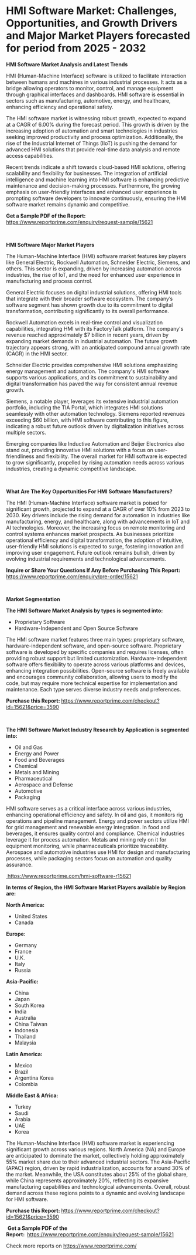 <p><h1>HMI Software Market: Challenges, Opportunities, and Growth Drivers and Major Market Players forecasted for period from 2025 - 2032</h1></p><p><strong>HMI Software Market Analysis and Latest Trends</strong></p>
<p><p>HMI (Human-Machine Interface) software is utilized to facilitate interaction between humans and machines in various industrial processes. It acts as a bridge allowing operators to monitor, control, and manage equipment through graphical interfaces and dashboards. HMI software is essential in sectors such as manufacturing, automotive, energy, and healthcare, enhancing efficiency and operational safety.</p><p>The HMI software market is witnessing robust growth, expected to expand at a CAGR of 6.00% during the forecast period. This growth is driven by the increasing adoption of automation and smart technologies in industries seeking improved productivity and process optimization. Additionally, the rise of the Industrial Internet of Things (IIoT) is pushing the demand for advanced HMI solutions that provide real-time data analysis and remote access capabilities.</p><p>Recent trends indicate a shift towards cloud-based HMI solutions, offering scalability and flexibility for businesses. The integration of artificial intelligence and machine learning into HMI software is enhancing predictive maintenance and decision-making processes. Furthermore, the growing emphasis on user-friendly interfaces and enhanced user experience is prompting software developers to innovate continuously, ensuring the HMI software market remains dynamic and competitive.</p></p>
<p><strong>Get a Sample PDF of the Report:&nbsp;</strong> <a href="https://www.reportprime.com/enquiry/request-sample/15621?utm_campaign=3077&utm_medium=2&utm_source=Github&utm_content=ia&utm_term=20032025&utm_id=hmi-software">https://www.reportprime.com/enquiry/request-sample/15621</a></p>
<p>&nbsp;</p>
<p><strong>HMI Software Major Market Players</strong></p>
<p><p>The Human-Machine Interface (HMI) software market features key players like General Electric, Rockwell Automation, Schneider Electric, Siemens, and others. This sector is expanding, driven by increasing automation across industries, the rise of IoT, and the need for enhanced user experience in manufacturing and process control.</p><p>General Electric focuses on digital industrial solutions, offering HMI tools that integrate with their broader software ecosystem. The company’s software segment has shown growth due to its commitment to digital transformation, contributing significantly to its overall performance.</p><p>Rockwell Automation excels in real-time control and visualization capabilities, integrating HMI with its FactoryTalk platform. The company's revenue reached approximately $7 billion in recent years, driven by expanding market demands in industrial automation. The future growth trajectory appears strong, with an anticipated compound annual growth rate (CAGR) in the HMI sector.</p><p>Schneider Electric provides comprehensive HMI solutions emphasizing energy management and automation. The company's HMI software supports various applications, and its commitment to sustainability and digital transformation has paved the way for consistent annual revenue growth.</p><p>Siemens, a notable player, leverages its extensive industrial automation portfolio, including the TIA Portal, which integrates HMI solutions seamlessly with other automation technology. Siemens reported revenues exceeding $60 billion, with HMI software contributing to this figure, indicating a robust future outlook driven by digitalization initiatives across multiple sectors.</p><p>Emerging companies like Inductive Automation and Beijer Electronics also stand out, providing innovative HMI solutions with a focus on user-friendliness and flexibility. The overall market for HMI software is expected to grow significantly, propelled by rising automation needs across various industries, creating a dynamic competitive landscape.</p></p>
<p>&nbsp;</p>
<p><strong>What Are The Key Opportunities For HMI Software Manufacturers?</strong></p>
<p><p>The HMI (Human-Machine Interface) software market is poised for significant growth, projected to expand at a CAGR of over 10% from 2023 to 2030. Key drivers include the rising demand for automation in industries like manufacturing, energy, and healthcare, along with advancements in IoT and AI technologies. Moreover, the increasing focus on remote monitoring and control systems enhances market prospects. As businesses prioritize operational efficiency and digital transformation, the adoption of intuitive, user-friendly HMI solutions is expected to surge, fostering innovation and improving user engagement. Future outlook remains bullish, driven by evolving industrial requirements and technological advancements.</p></p>
<p><strong>Inquire or Share Your Questions If Any Before Purchasing This Report:</strong> <a href="https://www.reportprime.com/enquiry/pre-order/15621?utm_campaign=3077&utm_medium=2&utm_source=Github&utm_content=ia&utm_term=20032025&utm_id=hmi-software">https://www.reportprime.com/enquiry/pre-order/15621</a></p>
<p>&nbsp;</p>
<p><strong>Market Segmentation</strong></p>
<p><strong>The HMI Software Market Analysis by types is segmented into:</strong></p>
<p><ul><li>Proprietary Software</li><li>Hardware-Independent and Open Source Software</li></ul></p>
<p><p>The HMI software market features three main types: proprietary software, hardware-independent software, and open-source software. Proprietary software is developed by specific companies and requires licenses, often providing robust support but limited customization. Hardware-independent software offers flexibility to operate across various platforms and devices, enhancing integration possibilities. Open-source software is freely available and encourages community collaboration, allowing users to modify the code, but may require more technical expertise for implementation and maintenance. Each type serves diverse industry needs and preferences.</p></p>
<p><strong>Purchase this Report:&nbsp;</strong><a href="https://www.reportprime.com/checkout?id=15621&price=3590&utm_campaign=3077&utm_medium=2&utm_source=Github&utm_content=ia&utm_term=20032025&utm_id=hmi-software">https://www.reportprime.com/checkout?id=15621&price=3590</a></p>
<p>&nbsp;</p>
<p><strong>The HMI Software Market Industry Research by Application is segmented into:</strong></p>
<p><ul><li>Oil and Gas</li><li>Energy and Power</li><li>Food and Beverages</li><li>Chemical</li><li>Metals and Mining</li><li>Pharmaceutical</li><li>Aerospace and Defense</li><li>Automotive</li><li>Packaging</li></ul></p>
<p><p>HMI software serves as a critical interface across various industries, enhancing operational efficiency and safety. In oil and gas, it monitors rig operations and pipeline management. Energy and power sectors utilize HMI for grid management and renewable energy integration. In food and beverages, it ensures quality control and compliance. Chemical industries leverage it for process automation. Metals and mining rely on it for equipment monitoring, while pharmaceuticals prioritize traceability. Aerospace and automotive industries use HMI for design and manufacturing processes, while packaging sectors focus on automation and quality assurance.</p></p>
<p><a href="https://www.reportprime.com/hmi-software-r15621?utm_campaign=3077&utm_medium=2&utm_source=Github&utm_content=ia&utm_term=20032025&utm_id=hmi-software">&nbsp;https://www.reportprime.com/hmi-software-r15621</a></p>
<p><strong>In terms of Region, the HMI Software Market Players available by Region are:</strong></p>
<p>
    <p> <strong> North America: </strong>
        <ul>
            <li>United States</li>
            <li>Canada</li>
        </ul>
        </p> 
    <p> <strong> Europe: </strong>
        <ul>
            <li>Germany</li>
            <li>France</li>
            <li>U.K.</li>
            <li>Italy</li>
            <li>Russia</li>
        </ul>
        </p> 
    <p> <strong> Asia-Pacific: </strong>
        <ul>
            <li>China</li>
            <li>Japan</li>
            <li>South Korea</li>
            <li>India</li>
            <li>Australia</li>
            <li>China Taiwan</li>
            <li>Indonesia</li>
            <li>Thailand</li>
            <li>Malaysia</li>
        </ul>
        </p> 
    <p> <strong> Latin America: </strong>
        <ul>
            <li>Mexico</li>
            <li>Brazil</li>
            <li>Argentina Korea</li>
            <li>Colombia</li>
        </ul>
        </p> 
    <p> <strong> Middle East & Africa: </strong>
        <ul>
            <li>Turkey</li>
            <li>Saudi</li>
            <li>Arabia</li>
            <li>UAE</li>
            <li>Korea</li>
        </ul>
    </p>
    </p>
<p><p>The Human-Machine Interface (HMI) software market is experiencing significant growth across various regions. North America (NA) and Europe are anticipated to dominate the market, collectively holding approximately 55% market share due to their advanced industrial sectors. The Asia-Pacific (APAC) region, driven by rapid industrialization, accounts for around 30% of the market. Meanwhile, the USA constitutes about 25% of the global share, while China represents approximately 20%, reflecting its expansive manufacturing capabilities and technological advancements. Overall, robust demand across these regions points to a dynamic and evolving landscape for HMI software.</p></p>
<p><strong>Purchase this Report: </strong><a href="https://www.reportprime.com/checkout?id=15621&price=3590&utm_campaign=3077&utm_medium=2&utm_source=Github&utm_content=ia&utm_term=20032025&utm_id=hmi-software">https://www.reportprime.com/checkout?id=15621&price=3590</a></p>
<p>&nbsp;<strong>Get a Sample PDF of the Report:&nbsp;&nbsp;</strong><a href="https://www.reportprime.com/enquiry/request-sample/15621?utm_campaign=3077&utm_medium=2&utm_source=Github&utm_content=ia&utm_term=20032025&utm_id=hmi-software">https://www.reportprime.com/enquiry/request-sample/15621</a></p>
<p><strong></strong></p>
<p>Check more reports on <a href="https://www.reportprime.com/?utm_campaign=3077&utm_medium=2&utm_source=Github&utm_content=ia&utm_term=20032025&utm_id=hmi-software">https://www.reportprime.com/</a></p>